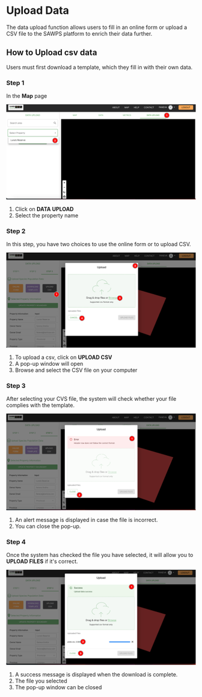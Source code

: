 # Upload Data

The data upload function allows users to fill in an online form or upload a CSV file to the SAWPS platform to enrich 
their data further. 

## How to Upload csv data

Users must first download a template, which they fill in with their own data.

### Step 1

In the **Map** page

![step1](img/upload_step1.png)

1. Click on **DATA UPLOAD**
2. Select the property name

### Step 2

In this step, you have two choices to use the online form or to upload CSV.

![step2](img/upload_data_step2.png)

1. To upload a csv, click on **UPLOAD CSV**
2. A pop-up window will open
3. Browse and select the CSV file on your computer

### Step 3

After selecting your CVS file, the system will check whether your file complies with the template.

![step3](img/upload_data_step3_error.png)

1. An alert message is displayed in case the file is incorrect.
2. You can close the pop-up.

### Step 4

Once the system has checked the file you have selected, it will allow you to **UPLOAD FILES** if it's correct.

![step4](img/upload_data_step_final.png)

1. A success message is displayed when the download is complete.
2. The file you selected
3. The pop-up window can be closed
